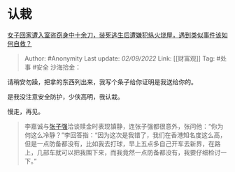 # 认栽
[女子回家遭入室盗窃身中十余刀，装死逃生后遭嫌犯纵火烧屋，遇到类似事件该如何自救？](https://www.zhihu.com/question/551088712/answer/2655562271)

> Author: #Anonymity
> Last update: *02/09/2022*
> Link: [[财富观]]
> Tag: #处事 #安全
> 沙海拾金：

请稍安勿躁，把拿的东西列出来，我写个条子给你证明是我送给你的。

是我没注意安全防护，少侠高明，我认栽。

慢走，再见。

> 李嘉诚与[张子强](https://www.zhihu.com/search?q=%E5%BC%A0%E5%AD%90%E5%BC%BA&search_source=Entity&hybrid_search_source=Entity&hybrid_search_extra=%7B%22sourceType%22%3A%22answer%22%2C%22sourceId%22%3A2655562271%7D)洽谈赎金时表现镇静，连张子强都很意外，张问他：“你为何这么冷静？”李回答指：“因为这次是我错了，我们在香港知名度这么高，但是一点防备都没有，比如我去打球，早上五点多自己开车去新界，在路上，几部车就可以把我围下来，而我竟然一点防备都没有，我要仔细检讨一下。”
